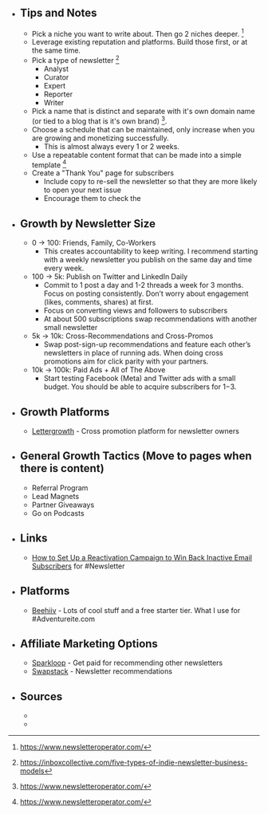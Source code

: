 - ## Tips and Notes
	- Pick a niche you want to write about. Then go 2 niches deeper. [^1]
	- Leverage existing reputation and platforms. Build those first, or at the same time.
	- Pick a type of newsletter [^2]
		- Analyst
		- Curator
		- Expert
		- Reporter
		- Writer
	- Pick a name that is distinct and separate with it's own domain name (or tied to a blog that is it's own brand) [^1].
	- Choose a schedule that can be maintained, only increase when you are growing and monetizing successfully.
		- This is almost always every 1 or 2 weeks.
	- Use a repeatable content format that can be made into a simple template [^1]
	- Create a "Thank You" page for subscribers
		- Include copy to re-sell the newsletter so that they are more likely to open your next issue
		- Encourage them to check the
- ## Growth by Newsletter Size
	- 0 → 100: Friends, Family, Co-Workers
		- This creates accountability to keep writing. I recommend starting with a weekly newsletter you publish on the same day and time every week.
	- 100 → 5k: Publish on Twitter and LinkedIn Daily
		- Commit to 1 post a day and 1-2 threads a week for 3 months. Focus on posting consistently. Don’t worry about engagement (likes, comments, shares) at first.
		- Focus on converting views and followers to subscribers
		- At about 500 subscriptions swap recommendations with another small newsletter
	- 5k → 10k: Cross-Recommendations and Cross-Promos
		- Swap post-sign-up recommendations and feature each other’s newsletters in place of running ads. When doing cross promotions aim for click parity with your partners.
	- 10k → 100k: Paid Ads + All of The Above
		- Start testing Facebook (Meta) and Twitter ads with a small budget. You should be able to acquire subscribers for $1-$3.
- ## Growth Platforms
	- [Lettergrowth](https://lettergrowth.com/) - Cross promotion platform for newsletter owners
- ## General Growth Tactics (Move to pages when there is content)
	- Referral Program
	- Lead Magnets
	- Partner Giveaways
	- Go on Podcasts
- ## Links
	- [How to Set Up a Reactivation Campaign to Win Back Inactive Email Subscribers](https://inboxcollective.com/how-to-set-up-a-reactivation-campaign-to-win-back-inactive-email-subscribers) for #Newsletter
- ## Platforms
	- [Beehiiv](https://www.beehiiv.com/) - Lots of cool stuff and a free starter tier. What I use for #Adventureite.com
- ## Affiliate Marketing Options
	- [Sparkloop](https://sparkloop.app/partner-network) - Get paid for recommending other newsletters
	- [Swapstack](https://www.swapstack.co/) - Newsletter recommendations
- ## Sources
	- [^1]: https://www.newsletteroperator.com/
	- [^2]:  https://inboxcollective.com/five-types-of-indie-newsletter-business-models